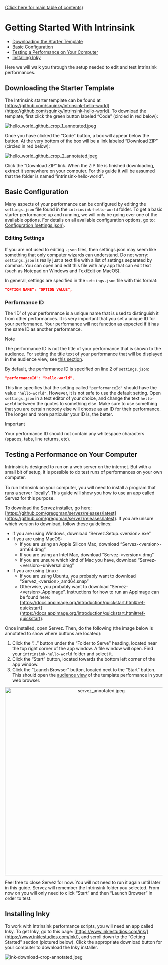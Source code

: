 [(Click here for main table of contents)](../README.md)

# Getting Started With Intrinsink

- [Downloading the Starter Template](#downloading-the-starter-template)
- [Basic Configuration](#basic-configuration)
- [Testing a Performance on Your Computer](#testing-a-performance-on-your-computer)
- [Installing Inky](#installing-inky)

Here we will walk you through the setup needed to edit and test Intrinsink performances.

## Downloading the Starter Template

The Intrinsink starter template can be found at [https://github.com/squinky/intrinsink-hello-world](https://github.com/squinky/intrinsink-hello-world). To download the template, first click the green button labeled “Code” (circled in red below):

![hello_world_github_crop_1_annotated.jpeg](./media/hello_world_github_crop_1_annotated.jpeg)

Once you have clicked the “Code” button, a box will appear below the button. At the very bottom of the box will be a link labeled “Download ZIP” (circled in red below):

![hello_world_github_crop_2_annotated.jpeg](./media/hello_world_github_crop_2_annotated.jpeg)

Click the “Download ZIP” link. When the ZIP file is finished downloading, extract it somewhere on your computer. For this guide it will be assumed that the folder is named “intrinsink-hello-world”.

## Basic Configuration

Many aspects of your performance can be configured by editing the `settings.json` file found in the `intrinsink-hello-world` folder. To get a basic starter performance up and running, we will only be going over one of the available options. For details on all available configuration options, go to: [Configuration (settings.json)](./04_additional-technical-topics.md#configuration-settingsjson).

### Editing Settings

If you are not used to editing `.json` files, then settings.json may seem like something that only computer wizards can understand. Do not worry: `settings.json` is really just a text file with a list of settings separated by commas. You can open and edit this file with any app that can edit text (such as Notepad on Windows and TextEdit on MacOS).

In general, settings are specified in the `settings.json` file with this format:

```json
"OPTION NAME": "OPTION VALUE",
```

### Performance ID

The ‘ID’ of your performance is a unique name that is used to distinguish it from other performances. It is very important that you set a unique ID for your performance. Your performance will not function as expected if it has the same ID as another performance.

> [!NOTE]
> The performance ID is not the title of your performance that is shown to the audience. For setting the title text of your performance that will be displayed in the audience view, see [this section](./04_additional-technical-topics.md#title).

By default, the performance ID is specified on line 2 of `settings.json`:

```json
"performanceId": "hello-world",
```

This line specifies that the setting called `"performanceId"` should have the value `"hello-world"`. However, it is not safe to use the default setting. Open `settings.json` in a text editor of your choice, and change the text `hello-world` between the quotes to something else. Make sure to use something that you are certain nobody else will choose as an ID for their performance. The longer and more particular your ID is, the better.

> [!IMPORTANT]
> Your performance ID should not contain any whitespace characters (spaces, tabs, line returns, etc).

## Testing a Performance on Your Computer

Intrinsink is designed to run on a web server on the internet. But with a small bit of setup, it is possible to do test runs of performances on your own computer.

To run Intrinsink on your computer, you will need to install a program that runs a server ‘locally’. This guide will show you how to use an app called Servez for this purpose.

To download the Servez installer, go here: [https://github.com/greggman/servez/releases/latest](https://github.com/greggman/servez/releases/latest). If you are unsure which version to download, follow these guidelines:

- If you are using Windows, download “Servez.Setup.\<version\>.exe”
- If you are using MacOS:
    - If you are using an Apple Silicon Mac, download “Servez-\<version\>-arm64.dmg”
    - If you are using an Intel Mac, download “Servez-\<version\>.dmg”
    - If you are unsure which kind of Mac you have, download “Servez-\<version\>-universal.dmg”
- If you are using Linux:
    - If you are using Ubuntu, you probably want to download "Servez_\<version\>_amd64.snap”
    - Otherwise, you probably want to download “Servez-\<version\>.AppImage”. Instructions for how to run an AppImage can be found here: [https://docs.appimage.org/introduction/quickstart.html#ref-quickstart](https://docs.appimage.org/introduction/quickstart.html#ref-quickstart).

Once installed, open Servez. Then, do the following (the image below is annotated to show where buttons are located):

1. Click the “…” button under the “Folder to Serve” heading, located near the top right corner of the app window. A file window will open. Find your `intrinsink-hello-world` folder and select it.
2. Click the “Start” button, located towards the bottom left corner of the app window.
3. Click the “Launch Browser” button, located next to the “Start” button. This should open the [audience view](./01_overview.md#audience-view-example) of the template performance in your web browser.

<p width="100%" align="center">
    <a target="_blank" href="./media/servez_annotated.jpeg">
        <img src="./media/servez_annotated.jpeg" alt="servez_annotated.jpeg" width="600">
    </a>
</p>

Feel free to close Servez for now. You will not need to run it again until later in this guide. Servez will remember the Intrinsink folder you selected. From now on you will only need to click “Start” and then “Launch Browser” in order to test.

## Installing Inky

To work with Intrinsink performance scripts, you will need an app called Inky. To get Inky, go to this page: [https://www.inklestudios.com/ink/](https://www.inklestudios.com/ink/), and scroll down to the “Getting Started” section (pictured below). Click the appropriate download button for your computer to download the Inky installer.

![ink-download-crop-annotated.jpeg](./media/ink-download-crop-annotated.jpeg)